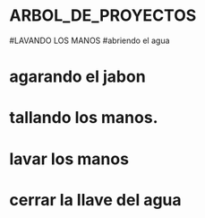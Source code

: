 # ARBOL_DE_PROYECTOS
#LAVANDO LOS MANOS
#abriendo el agua
# agarando el jabon
# tallando los manos.
# lavar los manos 
# cerrar la llave del agua